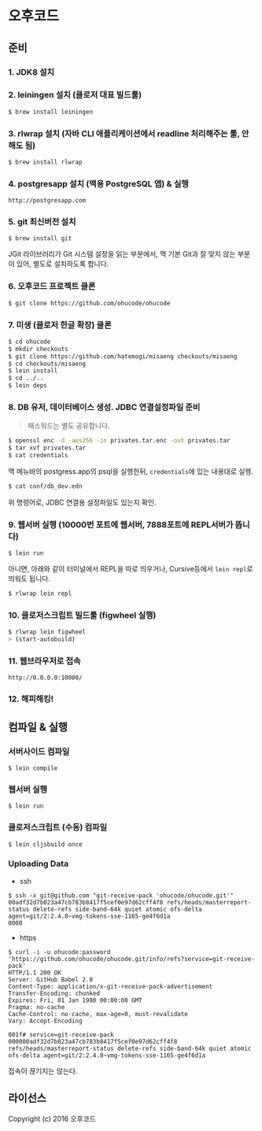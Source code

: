 # 오후코드

## 준비

### 1. JDK8 설치
### 2. leiningen 설치 (클로저 대표 빌드툴)

``` sh
$ brew install leiningen
```

### 3. rlwrap 설치 (자바 CLI 애플리케이션에서 readline 처리해주는 툴, 안해도 됨)

``` sh
$ brew install rlwrap
```

### 4. postgresapp 설치 (맥용 PostgreSQL 앱) & 실행

    http://postgresapp.com

### 5. git 최신버전 설치

    $ brew install git

JGit 라이브러리가 Git 시스템 설정을 읽는 부분에서, 맥 기본 Git과 잘 맞지 않는 부분이 있어, 별도로 설치하도록 합니다.

### 6. 오후코드 프로젝트 클론

``` sh
$ git clone https://github.com/ohucode/ohucode
```

### 7. 미생 (클로저 한글 확장) 클론

``` sh
$ cd ohucode
$ mkdir checkouts
$ git clone https://github.com/hatemogi/misaeng checkouts/misaeng
$ cd checkouts/misaeng
$ lein install
$ cd ../..
$ lein deps
```

### 8. DB 유저, 데이터베이스 생성. JDBC 연결설정파일 준비

> 패스워드는 별도 공유합니다.

``` sh
$ openssl enc -d -aes256 -in privates.tar.enc -out privates.tar
$ tar xvf privates.tar
$ cat credentials
```

맥 메뉴바의 postgress.app의 psql을 실행한뒤, ```credentials```에 있는 내용대로 실행.

``` sh
$ cat conf/db_dev.edn
```

위 명령어로, JDBC 연결용 설정파일도 있는지 확인.

### 9. 웹서버 실행 (10000번 포트에 웹서버, 7888포트에 REPL서버가 뜹니다)

```
$ lein run
```

아니면, 아래와 같이 터미널에서 REPL을 따로 띄우거나, Cursive등에서 ```lein repl```로 띄워도 됩니다.

``` sh
$ rlwrap lein repl
```

### 10. 클로저스크립트 빌드툴 (figwheel 실행)

``` sh
$ rlwrap lein figwheel
> (start-autobuild)
```

### 11. 웹브라우저로 접속
    http://0.0.0.0:10000/

### 12. 해피해킹!



## 컴파일 & 실행

### 서버사이드 컴파일

    $ lein compile

### 웹서버 실행

    $ lein run

### 클로저스크립트 (수동) 컴파일

    $ lein cljsbuild once


### Uploading Data


* ssh

```
$ ssh -x git@github.com "git-receive-pack 'ohucode/ohucode.git'"
00adf32d7b023a47cb783b8417f5cef0e97d62cff4f8 refs/heads/masterreport-status delete-refs side-band-64k quiet atomic ofs-delta agent=git/2:2.4.8~vmg-tokens-sse-1165-ge4f6d1a
0000
```

* https

```
$ curl -i -u ohucode:password 'https://github.com/ohucode/ohucode.git/info/refs?service=git-receive-pack'
HTTP/1.1 200 OK
Server: GitHub Babel 2.0
Content-Type: application/x-git-receive-pack-advertisement
Transfer-Encoding: chunked
Expires: Fri, 01 Jan 1980 00:00:00 GMT
Pragma: no-cache
Cache-Control: no-cache, max-age=0, must-revalidate
Vary: Accept-Encoding

001f# service=git-receive-pack
000000adf32d7b023a47cb783b8417f5cef0e97d62cff4f8 refs/heads/masterreport-status delete-refs side-band-64k quiet atomic ofs-delta agent=git/2:2.4.8~vmg-tokens-sse-1165-ge4f6d1a
```


접속이 끊기지는 않는다.



## 라이선스

Copyright (c) 2016 오후코드
